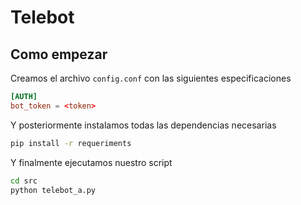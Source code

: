 # Telebot

## Como empezar

Creamos el archivo `config.conf` con las siguientes especificaciones

```conf
[AUTH]
bot_token = <token>
```

Y posteriormente instalamos todas las dependencias necesarias

```sh
pip install -r requeriments
```

Y finalmente ejecutamos nuestro script

```sh
cd src
python telebot_a.py
```